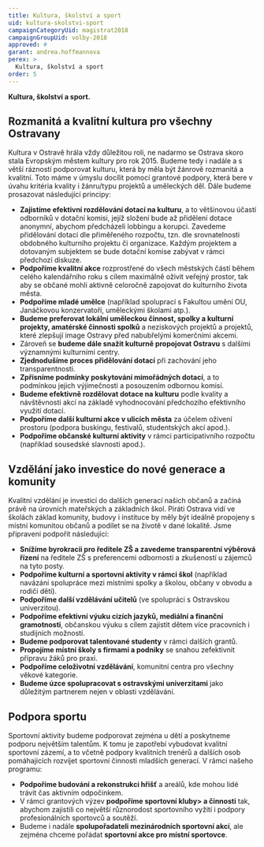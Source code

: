 ```yaml
---
title: Kultura, školství a sport
uid: kultura-skolstvi-sport
campaignCategoryUid: magistrat2018
campaignGroupUid: volby-2018
approved: #
garant: andrea.hoffmannova
perex: >
  Kultura, školství a sport
order: 5
---
```


**Kultura, školství a sport.**

## Rozmanitá a kvalitní kultura pro všechny Ostravany

Kultura v Ostravě hrála vždy důležitou roli, ne nadarmo se Ostrava skoro stala Evropským městem kultury pro rok 2015. Budeme tedy i nadále a s větší rázností podporovat kulturu, která by měla být žánrově rozmanitá a kvalitní. Toto máme v úmyslu docílit pomocí grantové podpory, která bere v úvahu kritéria kvality i žánru/typu projektů a uměleckých děl. Dále budeme prosazovat následující principy:

<ul>
  <li><b>Zajistíme efektivní rozdělování dotací na kulturu</b>, a to většinovou účastí odborníků v dotační komisi, jejíž složení bude až přidělení dotace anonymní, abychom předcházeli lobbingu a korupci.  Zavedeme přidělování dotací dle přiměřeného rozpočtu, tzn. dle srovnatelnosti obdobného kulturního projektu či organizace. Každým projektem a dotovaným subjektem se bude dotační komise zabývat v rámci předchozí diskuze.</li>
  <li><b>Podpoříme kvalitní akce</b> rozprostřené do všech městských částí během celého kalendářního roku s cílem maximálně oživit veřejný prostor, tak aby se občané mohli aktivně celoročně zapojovat do kulturního života města.</li>
  <li><b>Podpoříme mladé umělce</b> (například spoluprací s Fakultou umění OU, Janáčkovou konzervatoří, uměleckými školami atp.).</li>
  <li><b>Budeme preferovat lokální uměleckou činnost, spolky a kulturní projekty, amatérské činnosti spolků</b> a neziskových projektů a projektů, které zlepšují image Ostravy před nabubřelými komerčními akcemi.</li>
  <li>Zároveň se <b>budeme dále snažit kulturně propojovat Ostravu</b> s dalšími významnými kulturními centry.</li>
  <li><b>Zjednodušíme proces přidělování dotací</b> při zachování jeho transparentnosti.</li>
  <li><b>Zpřísníme podmínky poskytování mimořádných dotací</b>, a to podmínkou jejich výjimečnosti a posouzením odbornou komisí.</li>
  <li><b>Budeme efektivně rozdělovat dotace na kulturu</b> podle kvality a návštěvnosti akcí na základě vyhodnocování předchozího efektivního využití dotací.</li>
  <li><b>Podpoříme  další kulturní akce v ulicích města</b> za účelem oživení prostoru (podpora buskingu, festivalů, studentských akcí apod.).</li>
  <li><b>Podpoříme občanské kulturní aktivity</b> v rámci participativního rozpočtu (například sousedské slavnosti apod.).</li>
</ul>
  
## Vzdělání jako investice do nové generace a komunity

Kvalitní vzdělání je investicí do dalších generací našich občanů a začíná právě na úrovních mateřských a základních škol. Piráti Ostrava vidí ve školách základ komunity, budovy i instituce by měly být ideálně propojeny s místní komunitou občanů a podílet se na životě v dané lokalitě. Jsme připraveni podpořit následující:

<ul>
  <li><b>Snížíme byrokracii pro ředitele ZŠ a zavedeme transparentní výběrová řízení</b> na ředitele ZŠ s preferencemi odbornosti a zkušeností u zájemců na tyto posty.</li>
  <li><b>Podpoříme kulturní a sportovní aktivity v rámci škol</b> (například navázání spolupráce mezi místními spolky a školou, občany v obvodu a rodiči dětí).</li>
  <li><b>Podpoříme další vzdělávání učitelů</b> (ve spolupráci s Ostravskou univerzitou).</li>
  <li><b>Podpoříme efektivní výuku cizích jazyků, mediální a finanční gramotnosti</b>, občanskou výuku s cílem zajistit dětem více pracovních i studijních možností.</li>
  <li><b>Budeme podporovat talentované studenty</b> v rámci dalších grantů.</li>
  <li><b>Propojíme místní školy s firmami a podniky</b> se snahou zefektivnit přípravu žáků pro praxi.</li>
  <li><b>Podpoříme celoživotní vzdělávání</b>, komunitní centra pro všechny věkové kategorie.</li>
  <li><b>Budeme úzce spolupracovat s ostravskými univerzitami</b> jako důležitým partnerem nejen v oblasti vzdělávání.</li>
</ul>

## Podpora sportu
Sportovní aktivity budeme podporovat zejména u dětí a poskytneme podporu největším talentům. K tomu je zapotřebí vybudovat kvalitní sportovní zázemí, a to včetně podpory kvalitních trenérů a dalších osob pomáhajících rozvíjet sportovní činnosti mladších generací. V rámci našeho programu:

<ul>
  <li><b>Podpoříme budování a rekonstrukci hřišť</b> a areálů, kde mohou lidé trávit čas aktivním odpočinkem.</li>
  <li>V rámci grantových výzev <b>podpoříme sportovní kluby> a činnosti</b> tak, abychom zajistili co největší různorodost sportovního vyžití i podpory profesionálních sportovců a soutěží.</li>
  <li>Budeme i nadále <b>spolupořadateli mezinárodních sportovní akcí</b>, ale zejména chceme pořádat <b>sportovní akce pro místní sportovce</b>.</li>
</ul>
